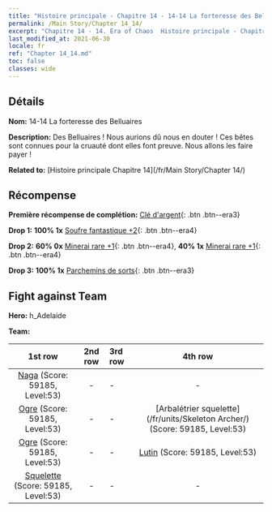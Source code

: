 ```yaml
---
title: "Histoire principale - Chapitre 14 - 14-14 La forteresse des Belluaires"
permalink: /Main Story/Chapter 14_14/
excerpt: "Chapitre 14 - 14. Era of Chaos  Histoire principale - Chapitre 14_14. 14-14 La forteresse des Belluaires"
last_modified_at: 2021-06-30
locale: fr
ref: "Chapter 14_14.md"
toc: false
classes: wide
---
```


## Détails

 **Nom:** 14-14 La forteresse des Belluaires

 **Description:** Des Belluaires ! Nous aurions dû nous en douter ! Ces bêtes sont connues pour la cruauté dont elles font preuve. Nous allons les faire payer !

 **Related to:** [Histoire principale Chapitre 14](/fr/Main Story/Chapter 14/)

## Récompense

 **Première récompense de complétion:** [Clé d'argent](/ItemsFR/con_693/){: .btn .btn--era3}

 **Drop 1:** **100% 1x** [Soufre fantastique +2](/ItemsFR/mat_50/){: .btn .btn--era4}

 **Drop 2:** **60% 0x** [Minerai rare +1](/ItemsFR/mat_40/){: .btn .btn--era4}, **40% 1x** [Minerai rare +1](/ItemsFR/mat_40/){: .btn .btn--era4}

 **Drop 3:** **100% 1x** [Parchemins de sorts](/ItemsFR/con_694/){: .btn .btn--era3}


## Fight against Team
 **Hero:** h_Adelaide

 **Team:**


  | 1st row | 2nd row | 3rd row | 4th row |
  |:----:|:----:|:----|:----:|
  | [Naga](/fr/units/Naga/) (Score: 59185, Level:53)  | - | - | - |
  | [Ogre](/fr/units/Ogre/) (Score: 59185, Level:53)  | - | - | [Arbalétrier squelette](/fr/units/Skeleton Archer/) (Score: 59185, Level:53)  |
  | [Ogre](/fr/units/Ogre/) (Score: 59185, Level:53)  | - | - | [Lutin](/fr/units/Gremlin/) (Score: 59185, Level:53)  |
  | [Squelette](/fr/units/Skeleton/) (Score: 59185, Level:53)  | - | - | - |


